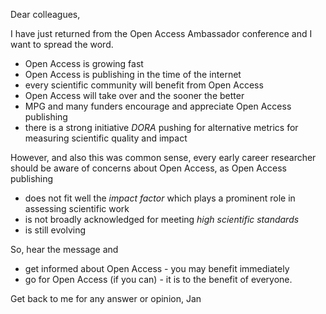 Dear colleagues,

I have just returned from the Open Access Ambassador conference and I
want to spread the word.

 - Open Access is growing fast
 - Open Access is publishing in the time of the internet
 - every scientific community will benefit from Open Access
 - Open Access will take over and the sooner the better
 - MPG and many funders encourage and appreciate Open Access publishing
 - there is a strong initiative *DORA* pushing for alternative metrics for measuring scientific quality and impact

However, and also this was common sense, every early career researcher
should be aware of concerns about Open Access, as Open Access publishing

 - does not fit well the *impact factor* which plays a prominent role in assessing scientific work
 - is not broadly acknowledged for meeting *high scientific standards*
 - is still evolving 

So, hear the message and

 - get informed about Open Access - you may benefit immediately
 - go for Open Access (if you can) - it is to the benefit of everyone.


Get back to me for any answer or opinion,
Jan
